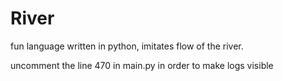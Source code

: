 # River

fun language written in python, imitates flow of the river.

uncomment the line 470 in main.py in order to make logs visible

